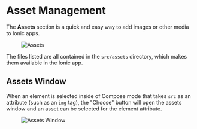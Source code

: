 # Asset Management

The **Assets** section is a quick and easy way to add images or other media to Ionic apps.

<figure>
  <img alt="Assets" src="/img/studio/2/ss-assets.png" />
</figure>

The files listed are all contained in the `src/assets` directory, which makes them available in the Ionic app.

## Assets Window

When an element is selected inside of Compose mode that takes `src` as an attribute (such as an `img` tag), the "Choose" button will open the assets window and an asset can be selected for the element attribute.

<figure>
  <img alt="Assets Window" src="/img/studio/ss-assets-window.png" />
</figure>
